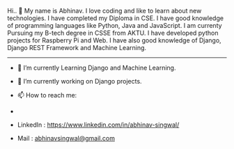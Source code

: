 Hi.. 👋
My name is Abhinav. I love coding and like to learn about new technologies. I have completed my Diploma in CSE. I have good knowledge of programming languages like Python, Java and JavaScript. I am currenty Pursuing my B-tech degree in CSSE from AKTU. I have developed python projects for Raspberry Pi and Web. I have also good knowledge of Django, Django REST Framework and Machine Learning. 

-----------------------------------------------------------------------------------------------------------------------------------------------------------
- 🔭 I’m currently Learning Django and Machine Learning.
- 🌱 I’m currently  working on Django projects.

- 📫 How to reach me: 
- 
- LinkedIn : https://www.linkedin.com/in/abhinav-singwal/
- Mail     : abhinavsingwal@gmail.com




<!--
**abhinavsingwal/abhinavsingwal** is a ✨ _special_ ✨ repository because its `README.md` (this file) appears on your GitHub profile.

Here are some ideas to get you started:

- 🔭 I’m currently working on ...
- 🌱 I’m currently learning ...
- 👯 I’m looking to collaborate on ...
- 🤔 I’m looking for help with ...
- 💬 Ask me about ...
- 📫 How to reach me: ...
- 😄 Pronouns: ...
- ⚡ Fun fact: ...
-->
